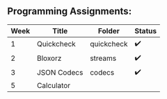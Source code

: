 ## Programming Assignments:

| Week | Title | Folder | Status
| --- | --- | --- | --- |
| 1 | Quickcheck | quickcheck | :heavy_check_mark: |
| 2 | Bloxorz | streams | :heavy_check_mark: |
| 3 | JSON Codecs | codecs | :heavy_check_mark: |
| 5 | Calculator |  |  |

